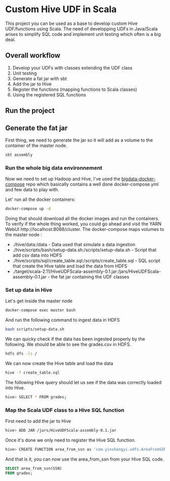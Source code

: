 # Custom Hive UDF in Scala

This project you can be used as a base to develop custom Hive UDF/functions using Scala.
The need of developping UDFs in Java/Scala arises to simplify SQL code and implement unit testing which often is a big deal.

## Overall workflow
1. Develop your UDFs with classes extending the UDF class
2. Unit testing
3. Generate a fat jar with sbt
4. Add the jar to Hive
5. Register the functions (mapping functions to Scala classes)
6. Using the registered SQL functions

## Run the project

## Generate the fat jar
First thing, we need to generate the jar so it will add as a volume to the container of the master node.

```bash
sbt assembly
```

### Run the whole big data environnement
Now we need to set up Hadoop and Hive, I've used the [bigdata-docker-compose](https://github.com/panovvv/bigdata-docker-compose) repo which basically contains a well done docker-compose.yml and few data to play with.

Let' run all the docker containers:
```bash
docker-compose up -d
```
Doing that should download all the docker images and run the containers.
To verify if the whole thing worked, you could go ahead and visit the YARN WebUI http://localhost:8088/cluster.
The docker-compose maps volumes to the master node :
- ./hive/data:/data - Data used that simulate a data ingestion
- ./hive/scripts/bash/setup-data.sh:/scripts/setup-data.sh - Script that add csv data into HDFS
- ./hive/scripts/sql/create_table.sql:/scripts/create_table.sql - SQL script that create the Hive table and load the data from HDFS
- ./target/scala-2.11/HiveUDFScala-assembly-0.1.jar:/jars/HiveUDFScala-assembly-0.1.jar - the fat jar containing the UDF classes

### Set up data in Hive
Let's get inside the master node
```bash
docker-compose exec master bash
```

And run the following command to ingest data in HDFS
```bash
bash scripts/setup-data.sh
```

We can quicky check if the data has been ingested properly by the following.
We should be able to see the grades.csv in HDFS.
```bash
hdfs dfs -ls /
```

We can now create the Hive table and load the data
```bash
hive -f create_table.sql
```
The following Hive query should let us see if the data was correctly loaded into Hive.
```bash
hive> SELECT * FROM grades;
```

### Map the Scala UDF class to a Hive SQL function
First need to add the jar to Hive
```bash
hive> ADD JAR /jars/HiveUDFScala-assembly-0.1.jar
```
Once it's done we only need to register the Hive SQL function.
```bash
hive> CREATE FUNCTION area_from_ssn as 'com.yinshangyi.udfs.AreaFromSSN';
```
And that is it, you can now use the area_from_ssn from your Hive SQL code.
```sql
SELECT area_from_ssn(SSN)
FROM grades;
```
